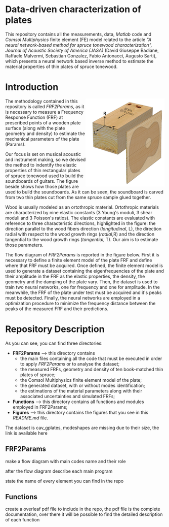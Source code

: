 # Data-driven characterization of plates
This repository contains all the measurements, data, *Matlab* code and *Comsol Multiphysics* finite element (FE) model related to the article *"A neural network-based method for spruce tonewood characterization", Journal of Acoustic Society of America (JASA)* (David Giuseppe Badiane, Raffaele Malvermi, Sebastian Gonzalez, Fabio Antonacci, Augusto Sarti), which presents a neural network based inverse method to estimate the material properties of thin plates of spruce tonewood. 


# Introduction

  <img align="right" src="/Figures/wood_directions.png" width="250"> The methodology contained in this repository is called *FRF2Params*, as it is necessary to measure a Frequency Response Function (FRF) at prescribed points of a wooden plate surface (along with the plate geometry and density) to estimate the mechanical parameters of the plate (Params). 

Our focus is set on musical acoustic and instrument making, so we devised the method to indentify the elastic properties of thin rectangular plates of spruce tonewood used to build the soundboards of guitars. The figure beside shows how those plates are used to build the soundboards. As it can be seen, the soundboard is carved from two thin plates cut from the same spruce sample glued together. 

Wood is usually modeled as an ortothropic material. Ortothropic materials are characterized by nine elastic constants (3 Young's moduli, 3 shear moduli and 3 Poisson's ratios). The elastic constants are evaluated with reference to three characteristic directions, highlighted in the figure: the direction parallel to the wood fibers direction (*longitudinal*, L), the direction radial with respect to the wood growth rings (*radial*,R) and the direction tangential to the wood growth rings (*tangential*, T). Our aim is to estimate those parameters. 

The flow diagram of *FRF2Params* is reported in the figure below. First it is necessary to define a finite element model of the plate FRF and define where that FRF must be acquired. Once defined, the finite element model is used to generate a dataset containing the eigenfrequencies of the plate and their amplitude in the FRF as the elastic properties, the density, the geometry and the damping of the plate vary. Then, the dataset is used to train two neural networks, one for frequency and one for amplitude. In the meanwhile, the FRF of the plate under test must be acquired and it's peaks must be detected. Finally, the neural networks are employed in a optimization procedure to minimize the frequency distance between the peaks of the measured FRF and their predictions.

# Repository Description

As you can see, you can find three directories:
- **FRF2Params** --> this directory contains
   - the main files containing all the code that must be executed in order to apply *FRF2Params* or to analyse the dataset;
   - the measured FRFs, geometry and density of ten book-matched thin plates of spruce;
   - the Comsol Multiphysics finite element model of the plate;
   - the generated dataset, with or without modes identification;
   - the estimations of the material parameters along with their associated uncertainties and simulated FRFs;
- **Functions** --> this directory contains all functions and modules employed in FRF2Params;
- **Figures** --> this directory contains the figures that you see in this *README.md* file. 


The dataset is cav_gplates, modeshapes are missing due to their size, the link is available here 


## FRF2Params

make a flow diagram with main codes name and their role

after the flow diagram describe each main program

state the name of every element you can find in the repo

## Functions

create a overleaf pdf file to include in the repo, the pdf file is the complete documentation, over there it will be possible to find the detailed description of each function







